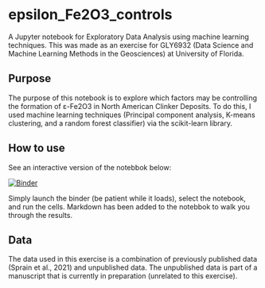 # epsilon_Fe2O3_controls

A Jupyter notebook for Exploratory Data Analysis using machine learning techniques. This was made as an exercise for GLY6932 (Data Science and Machine Learning Methods in the Geosciences) at University of Florida.


## Purpose

The purpose of this notebook is to explore which factors may be controlling the formation of ε-Fe2O3 in North American Clinker Deposits. To do this, I used machine learning techniques (Principal component analysis, K-means clustering, and a random forest classifier) via the scikit-learn library.

## How to use
See an interactive version of the notebbok below: 

[![Binder](https://mybinder.org/badge_logo.svg)](https://mybinder.org/v2/gh/katiebristol/epsilon_Fe2O3_controls/HEAD)

Simply launch the binder (be patient while it loads), select the notebook, and run the cells. 
Markdown has been added to the notebbok to walk you through the results.

## Data 

The data used in this exercise is a combination of previously published data (Sprain et al., 2021) and unpublished data. The unpublished data is part of a manuscript that is currently in preparation (unrelated to this exercise). 